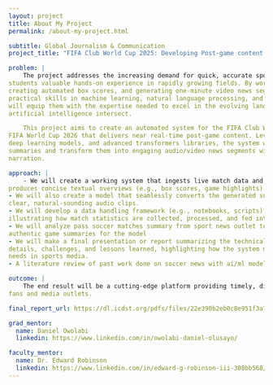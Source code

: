```yaml
---
layout: project
title: About My Project
permalink: /about-my-project.html

subtitle: Global Journalism & Communication
project_title: "FIFA Club World Cup 2025: Developing Post-game content using AI for automated soccer box scores and video news reports"

problem: |
    The project addresses the increasing demand for quick, accurate sports highlights while offering
students valuable hands-on experience in rapidly growing fields. By working with live match data,
creating automated box scores, and generating one-minute video news segments, students will gain
practical skills in machine learning, natural language processing, and audio synthesis. This experience
will equip them with the expertise needed to excel in the evolving landscape where sports media and
artificial intelligence intersect.

    This project aims to create an automated system for the FIFA Club World Cup 2025 and
FIFA World Cup 2026 that delivers near real-time post-game content. Leveraging machine learning,
deep learning models, and advanced transformers libraries, the system will generate concise game
summaries and transform them into engaging audio/video news segments with natural-sounding voice
narration.

approach: |
    - We will create a working system that ingests live match data and
produces concise textual overviews (e.g., box scores, game highlights).
- We will also create a model that seamlessly converts the generated summaries into
clear, natural-sounding audio clips.
- We will develop a data handling framework (e.g., notebooks, scripts)
illustrating how match statistics are collected, processed, and fed into the AI pipelines.
- We will analyze pass soccer matches summary from sport news outlet to create
authentic game summaries for the model
- We will make a final presentation or report summarizing the technical
details, challenges, and lessons learned, highlighting how the system meets real-world
needs in sports media.
- A literature review of past work done on soccer news with ai/ml models

outcome: |
    The end result will be a cutting-edge platform providing timely, digestible soccer coverage to
fans and media outlets.

final_report_url: https://dl.icdst.org/pdfs/files/22e390b2eb0c8e951f3a742fda5b2d1d.pdf

grad_mentor:
  name: Daniel Owolabi
  linkedin: https://www.linkedin.com/in/owolabi-daniel-olusayo/

faculty_mentor:
  name: Dr. Edward Robinson
  linkedin: https://www.linkedin.com/in/edward-g-robinson-iii-308bb568/
---
```

